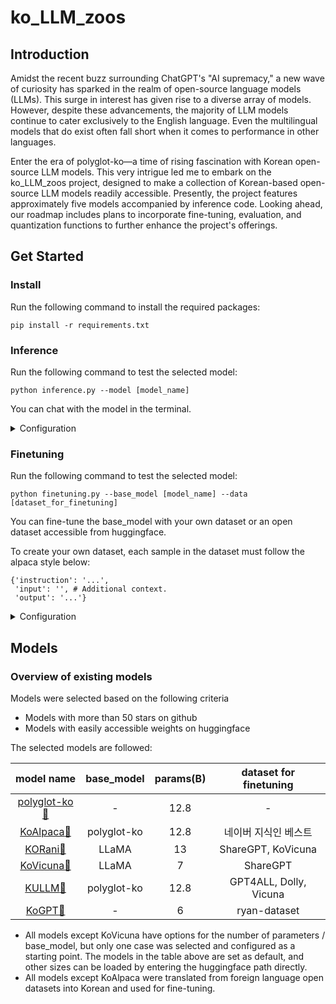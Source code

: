 # ko_LLM_zoos

## Introduction
Amidst the recent buzz surrounding ChatGPT's "AI supremacy," a new wave of curiosity has sparked in the realm of open-source language models (LLMs). This surge in interest has given rise to a diverse array of models. However, despite these advancements, the majority of LLM models continue to cater exclusively to the English language. Even the multilingual models that do exist often fall short when it comes to performance in other languages.

Enter the era of polyglot-ko—a time of rising fascination with Korean open-source LLM models. This very intrigue led me to embark on the ko_LLM_zoos project, designed to make a collection of Korean-based open-source LLM models readily accessible. Presently, the project features approximately five models accompanied by inference code. Looking ahead, our roadmap includes plans to incorporate fine-tuning, evaluation, and quantization functions to further enhance the project's offerings.

## Get Started
### Install
Run the following command to install the required packages:

```
pip install -r requirements.txt
```
### Inference
Run the following command to test the selected model:

```
python inference.py --model [model_name]
```
You can chat with the model in the terminal.

<details>
<summary>Configuration</summary>
<div markdown="1">

```
usage: inference.py [-h] --model MODEL [--max_new_token MAX_NEW_TOKEN] [--temp TEMP] [--top_p TOP_P] [--use_gradio] [--stream]

options:
  -h, --help            show this help message and exit
  --model MODEL         choose one model from [polygolot-ko, ko-alpaca, kullm, korani-v3] or use saved path
  --max_new_token MAX_NEW_TOKEN
                        The maximum numbers of tokens to generate, ignoring the number of tokens in the prompt
  --temp TEMP           A value used to modulate the next token probabilities. Higher values increase randomness.
  --top_p TOP_P         A value that controls the determinism with which the model generates responses. Higher values increase the diversity of responses.
  --use_gradio          Use gradio for chat UI
  --stream              Use streaming for chat
```

</div>
</details>

### Finetuning
Run the following command to test the selected model:

```
python finetuning.py --base_model [model_name] --data [dataset_for_finetuning]
```
You can fine-tune the base_model with your own dataset or an open dataset accessible from huggingface.

To create your own dataset, each sample in the dataset must follow the alpaca style below:
```
{'instruction': '...',
 'input': '', # Additional context. 
 'output': '...'}
```

<details>
<summary>Configuration</summary>
<div markdown="1">

```
usage: finetuning.py [-h] [--base_model BASE_MODEL] --data_path DATA_PATH [--args.output_dir ARGS.OUTPUT_DIR] [--use_gpu USE_GPU] [--batch_size BATCH_SIZE]
                     [--num_epochs NUM_EPOCHS] [--learning_rate LEARNING_RATE] [--cutoff_len CUTOFF_LEN] [--resume_from_checkpoint RESUME_FROM_CHECKPOINT]
                     [--val_set_size VAL_SET_SIZE] [--eval_step EVAL_STEP] [--finetuning_method FINETUNING_METHOD] [--lora_r LORA_R] [--lora_alpha LORA_ALPHA]
                     [--lora_dropout LORA_DROPOUT] [--lora_target_modules LORA_TARGET_MODULES] [--train_on_inputs TRAIN_ON_INPUTS] [--group_by_length GROUP_BY_LENGTH]
                     [--wandb_project WANDB_PROJECT] [--wandb_run_name WANDB_RUN_NAME]

options:
  -h, --help            show this help message and exit
  --base_model BASE_MODEL
                        choose one model from [polygolot-ko, ko-alpaca, kullm, korani-v3] or use saved path. The default is 'kullm'
  --data_path DATA_PATH
                        set your dataset path. the dataset must contain the keys: instruction, input and output
  --args.output_dir ARGS.OUTPUT_DIR
                        save path for trained model weights
  --use_gpu USE_GPU     The number of GPUs to use. If you want to use 0 and 1, enter '0, 1'
  --batch_size BATCH_SIZE
  --num_epochs NUM_EPOCHS
  --learning_rate LEARNING_RATE
  --cutoff_len CUTOFF_LEN
                        The maximum number of input tokens
  --resume_from_checkpoint RESUME_FROM_CHECKPOINT
                        Either training checkpoint or final adapter
  --val_set_size VAL_SET_SIZE
  --eval_step EVAL_STEP
                        Step unit to perform evaluation and checkpoint storage
  --finetuning_method FINETUNING_METHOD
                        Finetuning method. choose one of [lora, qlora]
  --lora_r LORA_R
  --lora_alpha LORA_ALPHA
  --lora_dropout LORA_DROPOUT
  --lora_target_modules LORA_TARGET_MODULES
  --train_on_inputs TRAIN_ON_INPUTS
                        If False, masks out inputs in loss
  --group_by_length GROUP_BY_LENGTH
                        Whether or not to group together samples of roughly the same length in the training dataset. If True, faster, but produces an odd training loss curve
  --wandb_project WANDB_PROJECT
  --wandb_run_name WANDB_RUN_NAME
                        Choose one of [false, gradients, all]. 'all' option may occur error: RuntimeError: 'histogram_cpu' not implemented for 'Char'
```

</div>
</details>

## Models
### Overview of existing models
Models were selected based on the following criteria

- Models with more than 50 stars on github
- Models with easily accessible weights on huggingface

The selected models are followed:

|model name|base_model|params(B)|dataset for finetuning|
|:--------:|:--------:|:-------:|:--------------------:|
|[polyglot-ko](https://github.com/EleutherAI/polyglot)[🤗](https://huggingface.co/EleutherAI/polyglot-ko-12.8b)|-|12.8|-|
|[KoAlpaca](https://github.com/Beomi/KoAlpaca)[🤗](https://huggingface.co/beomi/KoAlpaca-Polyglot-12.8B)|polyglot-ko|12.8|네이버 지식인 베스트|
|[KORani](https://github.com/krafton-ai/KORani)[🤗](https://huggingface.co/KRAFTON/KORani-v3-13B)|LLaMA|13|ShareGPT, KoVicuna|
|[KoVicuna](https://github.com/melodysdreamj/KoVicuna)[🤗](https://huggingface.co/junelee/ko_vicuna_7b)|LLaMA|7|ShareGPT|
|[KULLM](https://github.com/nlpai-lab/KULLM)[🤗](https://huggingface.co/nlpai-lab/kullm-polyglot-12.8b-v2)|polyglot-ko|12.8|GPT4ALL, Dolly, Vicuna|
|[KoGPT](https://github.com/kakaobrain/kogpt)[🤗](https://huggingface.co/kakaobrain/kogpt)|-|6|ryan-dataset|

- All models except KoVicuna have options for the number of parameters / base_model, but only one case was selected and configured as a starting point.
The models in the table above are set as default, and other sizes can be loaded by entering the huggingface path directly.
- All models except KoAlpaca were translated from foreign language open datasets into Korean and used for fine-tuning.

